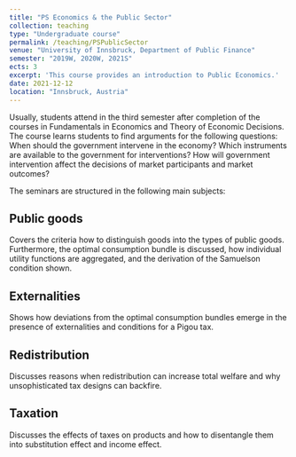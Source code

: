 ```yaml
---
title: "PS Economics & the Public Sector"
collection: teaching
type: "Undergraduate course"
permalink: /teaching/PSPublicSector
venue: "University of Innsbruck, Department of Public Finance"
semester: "2019W, 2020W, 2021S"
ects: 3
excerpt: 'This course provides an introduction to Public Economics.'
date: 2021-12-12
location: "Innsbruck, Austria"
---
```



Usually, students attend in the third semester after completion of the courses in Fundamentals in Economics and Theory of Economic Decisions. The course learns students to find arguments for the following questions: When should the government intervene in the economy? Which instruments are available to the government for interventions? How will government intervention affect the decisions of market participants and market outcomes?

The seminars are structured in the following main subjects:

## Public goods
Covers the criteria how to distinguish goods into the types of public goods. Furthermore, the optimal consumption bundle is discussed, how individual utility functions are aggregated, and the derivation of the Samuelson condition shown.

## Externalities
Shows how deviations from the optimal consumption bundles emerge in the presence of externalities and conditions for a Pigou tax.

## Redistribution
Discusses reasons when redistribution can increase total welfare and why unsophisticated tax designs can backfire.

## Taxation
Discusses the effects of taxes on products and how to disentangle them into substitution effect and income effect.
